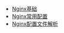 <!-- docs/_sidebar.md -->

- [Nginx基础](Nginx基础.md)
- [Nginx常用配置](Nginx常用配置.md)
- [Nginx配置文件解析](Nginx配置文件解析.md)